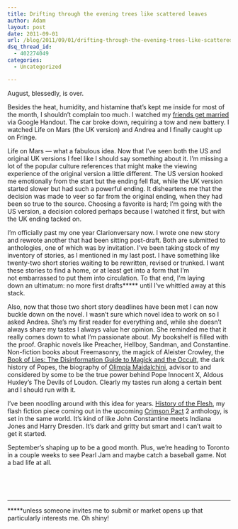 ```yaml
---
title: Drifting through the evening trees like scattered leaves
author: Adam
layout: post
date: 2011-09-01
url: /blog/2011/09/01/drifting-through-the-evening-trees-like-scattered-leaves/
dsq_thread_id:
  - 402274049
categories:
  - Uncategorized

---
```

August, blessedly, is over.

Besides the heat, humidity, and histamine that&#8217;s kept me inside for most of the month, I shouldn&#8217;t complain too much. I watched my [friends get married](1) via Google Handout. The car broke down, requiring a tow and new battery. I watched Life on Mars (the UK version) and Andrea and I finally caught up on Fringe.

Life on Mars &#8212; what a fabulous idea. Now that I&#8217;ve seen both the US and original UK versions I feel like I should say something about it. I&#8217;m missing a lot of the popular culture references that might make the viewing experience of the original version a little different. The US version hooked me emotionally from the start but the ending fell flat, while the UK version started slower but had such a powerful ending. It disheartens me that the decision was made to veer so far from the original ending, when they had been so true to the source. Choosing a favorite is hard; I&#8217;m going with the US version, a decision colored perhaps because I watched it first, but with the UK ending tacked on.

I&#8217;m officially past my one year Clarionversary now. I wrote one new story and rewrote another that had been sitting post-draft. Both are submitted to anthologies, one of which was by invitation. I&#8217;ve been taking stock of my inventory of stories, as I mentioned in my last post. I have something like twenty-two short stories waiting to be rewritten, revised or trunked. I want these stories to find a home, or at least get into a form that I&#8217;m not embarrassed to put them into circulation. To that end, I&#8217;m laying down an ultimatum: no more first drafts***** until I&#8217;ve whittled away at this stack.

Also, now that those two short story deadlines have been met I can now buckle down on the novel. I wasn&#8217;t sure which novel idea to work on so I asked Andrea. She&#8217;s my first reader for everything and, while she doesn&#8217;t always share my tastes I always value her opinion. She reminded me that it really comes down to what I&#8217;m passionate about. My bookshelf is filled with the proof. Graphic novels like Preacher, Hellboy, Sandman, and Constantine. Non-fiction books about Freemasonry, the magick of Aleister Crowley, the [Book of Lies: The Disinformation Guide to Magick and the Occult](2), the dark history of Popes, the biography of [Olimpia Maidalchini](3), advisor to and considered by some to be the true power behind Pope Innocent X, Aldous Huxley&#8217;s The Devils of Loudon. Clearly my tastes run along a certain bent and I should run with it.

I&#8217;ve been noodling around with this idea for years. [History of the Flesh](4), my flash fiction piece coming out in the upcoming [Crimson Pact](5) 2 anthology, is set in the same world. It&#8217;s kind of like John Constantine meets Indiana Jones and Harry Dresden. It&#8217;s dark and gritty but smart and I can&#8217;t wait to get it started.

September&#8217;s shaping up to be a good month. Plus, we&#8217;re heading to Toronto in a couple weeks to see Pearl Jam and maybe catch a baseball game. Not a bad life at all.

&nbsp;

&nbsp;

* * *

*****unless someone invites me to submit or market opens up that particularly interests me. Oh shiny!

 [1]: http://inkhaven.net/2011/08/official-wedding-report/
 [2]: http://www.goodreads.com/book/show/22446.Book_of_Lies
 [3]: http://en.wikipedia.org/wiki/Olimpia_Maidalchini
 [4]: http://www.youtube.com/watch?v=EqJdBofB-ps
 [5]: http://www.thecrimsonpact.com/

